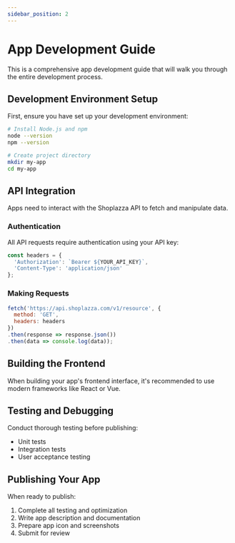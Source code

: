 ```yaml
---
sidebar_position: 2
---
```


# App Development Guide

This is a comprehensive app development guide that will walk you through the entire development process.

## Development Environment Setup

First, ensure you have set up your development environment:

```bash
# Install Node.js and npm
node --version
npm --version

# Create project directory
mkdir my-app
cd my-app
```

## API Integration

Apps need to interact with the Shoplazza API to fetch and manipulate data.

### Authentication

All API requests require authentication using your API key:

```javascript
const headers = {
  'Authorization': `Bearer ${YOUR_API_KEY}`,
  'Content-Type': 'application/json'
};
```

### Making Requests

```javascript
fetch('https://api.shoplazza.com/v1/resource', {
  method: 'GET',
  headers: headers
})
.then(response => response.json())
.then(data => console.log(data));
```

## Building the Frontend

When building your app's frontend interface, it's recommended to use modern frameworks like React or Vue.

## Testing and Debugging

Conduct thorough testing before publishing:

- Unit tests
- Integration tests
- User acceptance testing

## Publishing Your App

When ready to publish:

1. Complete all testing and optimization
2. Write app description and documentation
3. Prepare app icon and screenshots
4. Submit for review

